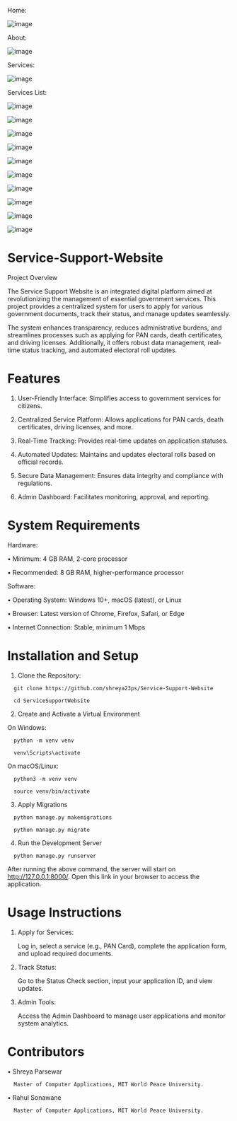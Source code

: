 Home:
   
   ![image](https://github.com/user-attachments/assets/b048bba2-2182-4874-8d04-001362ee7326)

About:

   ![image](https://github.com/user-attachments/assets/d6e0926d-f77d-4c9b-9566-0f30d0d4c2d7)

Services:

   ![image](https://github.com/user-attachments/assets/c54c7bb9-185a-4d75-b448-2f4c62ffa9f1)

Services List:

   ![image](https://github.com/user-attachments/assets/39755db8-88cd-4862-9533-33f577903dc6)


![image](https://github.com/user-attachments/assets/7d22a131-d004-4388-9773-0b8bc7cef529)

![image](https://github.com/user-attachments/assets/5217ebc3-c982-4d88-852b-f5013e27f8c1)

![image](https://github.com/user-attachments/assets/41c50872-efe7-4a61-b077-669f10050a50)

![image](https://github.com/user-attachments/assets/3806f67d-7666-488d-a3e7-75f28f159025)

![image](https://github.com/user-attachments/assets/996f3672-b8ec-442e-be06-745d21a04725)

![image](https://github.com/user-attachments/assets/6ff70a57-4c99-47e4-b1f2-b65ccc02e1d1)

![image](https://github.com/user-attachments/assets/2b728971-86ff-4163-b16c-cf15824ab647)

![image](https://github.com/user-attachments/assets/32ee11ba-46bf-49de-a435-6a9b658344c0)

![image](https://github.com/user-attachments/assets/e8f21a1a-49bf-4a50-b2c4-ae6118aecf53)




# Service-Support-Website

Project Overview

   The Service Support Website is an integrated digital platform aimed at revolutionizing the management of essential government services. This project provides a    centralized system for users to apply for various government documents, track their status, and manage updates seamlessly.

   The system enhances transparency, reduces administrative burdens, and streamlines processes such as applying for PAN cards, death certificates, and driving   licenses. Additionally, it offers robust data management, real-time status tracking, and automated electoral roll updates.

# Features
   1. User-Friendly Interface: Simplifies access to government services for citizens.
   
   2. Centralized Service Platform: Allows applications for PAN cards, death certificates, driving licenses, and more.
   
   3. Real-Time Tracking: Provides real-time updates on application statuses. 
   
   4. Automated Updates: Maintains and updates electoral rolls based on official records.
   
   5. Secure Data Management: Ensures data integrity and compliance with regulations.
   
   6. Admin Dashboard: Facilitates monitoring, approval, and reporting.

# System Requirements

   Hardware:

   •	Minimum: 4 GB RAM, 2-core processor

   •	Recommended: 8 GB RAM, higher-performance processor

   Software:

   •	Operating System: Windows 10+, macOS (latest), or Linux

   •	Browser: Latest version of Chrome, Firefox, Safari, or Edge

   •	Internet Connection: Stable, minimum 1 Mbps

# Installation and Setup
   1.	Clone the Repository:
   
      git clone https://github.com/shreya23ps/Service-Support-Website

      cd ServiceSupportWebsite

   2.	Create and Activate a Virtual Environment
  

   On Windows:

      python -m venv venv
      
      venv\Scripts\activate

   On macOS/Linux:

      python3 -m venv venv
      
      source venv/bin/activate
      
   3.	Apply Migrations


      python manage.py makemigrations
      
      python manage.py migrate
     	
   4.	Run the Development Server
   
      python manage.py runserver
      
   
   After running the above command, the server will start on http://127.0.0.1:8000/. Open this link in your browser to access the application.

         
# Usage Instructions

   1.	Apply for Services:

     	Log in, select a service (e.g., PAN Card), complete the application form, and upload required documents.
   
   3.	Track Status:

     	Go to the Status Check section, input your application ID, and view updates.
   
   5.	Admin Tools:

     	Access the Admin Dashboard to manage user applications and monitor system analytics.

# Contributors

   •	Shreya Parsewar
   
      Master of Computer Applications, MIT World Peace University.
      
   •	 Rahul Sonawane
   
      Master of Computer Applications, MIT World Peace University.





